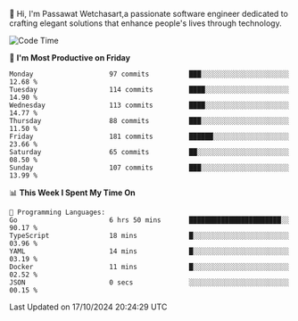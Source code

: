 
👋 Hi, I'm Passawat Wetchasart,a passionate software engineer dedicated to crafting elegant solutions that enhance people's lives through technology.


<!--START_SECTION:waka-->
![Code Time](http://img.shields.io/badge/Code%20Time-1%2C863%20hrs%2059%20mins-blue)

📅 **I'm Most Productive on Friday** 

```text
Monday                   97 commits          ███░░░░░░░░░░░░░░░░░░░░░░   12.68 % 
Tuesday                  114 commits         ████░░░░░░░░░░░░░░░░░░░░░   14.90 % 
Wednesday                113 commits         ████░░░░░░░░░░░░░░░░░░░░░   14.77 % 
Thursday                 88 commits          ███░░░░░░░░░░░░░░░░░░░░░░   11.50 % 
Friday                   181 commits         ██████░░░░░░░░░░░░░░░░░░░   23.66 % 
Saturday                 65 commits          ██░░░░░░░░░░░░░░░░░░░░░░░   08.50 % 
Sunday                   107 commits         ███░░░░░░░░░░░░░░░░░░░░░░   13.99 % 
```


📊 **This Week I Spent My Time On** 

```text
💬 Programming Languages: 
Go                       6 hrs 50 mins       ███████████████████████░░   90.17 % 
TypeScript               18 mins             █░░░░░░░░░░░░░░░░░░░░░░░░   03.96 % 
YAML                     14 mins             █░░░░░░░░░░░░░░░░░░░░░░░░   03.19 % 
Docker                   11 mins             █░░░░░░░░░░░░░░░░░░░░░░░░   02.52 % 
JSON                     0 secs              ░░░░░░░░░░░░░░░░░░░░░░░░░   00.15 % 
```


 Last Updated on 17/10/2024 20:24:29 UTC
<!--END_SECTION:waka-->

<!--
**markpassawat/markpassawat** is a ✨ _special_ ✨ repository because its `README.md` (this file) appears on your GitHub profile.

Here are some ideas to get you started:

- 🔭 I’m currently working on ...
- 🌱 I’m currently learning ...
- 👯 I’m looking to collaborate on ...
- 🤔 I’m looking for help with ...
- 💬 Ask me about ...
- 📫 How to reach me: ...
- 😄 Pronouns: He/Him
- ⚡ Fun fact: ...
-->
